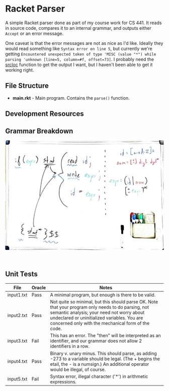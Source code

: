 # Racket Parser

A simple Racket parser done as part of my course work for CS 441. It reads in source code, compares it to an internal grammar, and outputs either `Accept` or an error message.

One caveat is that the error messages are not as nice as I'd like. Ideally they would read something like `Syntax error on line 5`, but currently we're getting `Encountered unexpected token of type 'MISC (value "*") while parsing 'unknown [line=5, column=#f, offset=73]`. I probably need the [srcloc](https://docs.racket-lang.org/reference/exns.html#%28def._%28%28quote._~23~25kernel%29._srcloc-~3estring%29%29) function to get the output I want, but I haven't been able to get it working right.

## File Structure

- **main.rkt** - Main program. Contains the `parse()` function.

## Development Resources

## Grammar Breakdown

![](whiteboard.JPG)

<br>

## Unit Tests

| File       | Oracle | Notes                                                                                                                                                                                                                                                   |
|------------|--------|---------------------------------------------------------------------------------------------------------------------------------------------------------------------------------------------------------------------------------------------------------|
| input1.txt | Pass   | A minimal program, but enough is there to be valid.                                                                                                                                                                                                     |
| input2.txt | Pass   | Not quite so minimal, but this should parse OK.  Note that your program only needs to do parsing, not semantic analysis; your need not worry about undeclared or uninitialized variables. You are concerned only with the mechanical form of the code.  |
| input3.txt | Fail   | This has an error. The "then" will be interpreted as an identifier, and our grammar does not allow 2 identifiers in a row.                                                                                                                              |
| input4.txt | Pass   | Binary v. unary minus. This should parse, as adding -273 to a variable should be legal. (The + begins the etail, the - is a numsign.)  An additional operator would be illegal, of course.                                                              |
| input5.txt | Fail   | Syntax error, illegal character ('*') in arithmetic expressions.                                                                                                                                                                                        |
